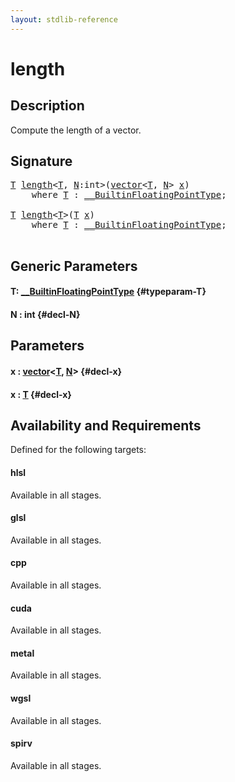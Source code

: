 ```yaml
---
layout: stdlib-reference
---
```


# length

## Description

Compute the length of a vector.




## Signature 

<pre>
<a href="/stdlib-reference/global-decls/length#typeparam-T" class="code_type">T</a> <a href="/stdlib-reference/global-decls/length">length</a>&lt;<a href="/stdlib-reference/global-decls/length#typeparam-T" class="code_type">T</a>, <a href="/stdlib-reference/global-decls/length#decl-N" class="code_var">N</a>:<span class="code_keyword">int</span>&gt;(<a href="/stdlib-reference/types/vector/index" class="code_type">vector</a>&lt;<a href="/stdlib-reference/global-decls/length#typeparam-T" class="code_type">T</a>, <a href="/stdlib-reference/global-decls/length#decl-N" class="code_var">N</a>&gt; <a href="/stdlib-reference/global-decls/length#decl-x" class="code_param">x</a>)
    <span class='code_keyword'>where</span> <a href="/stdlib-reference/global-decls/length#typeparam-T" class="code_type">T</a> : <a href="/stdlib-reference/interfaces/BuiltinFloatingPointType/index" class="code_type">__BuiltinFloatingPointType</a>;

<a href="/stdlib-reference/global-decls/length#typeparam-T" class="code_type">T</a> <a href="/stdlib-reference/global-decls/length">length</a>&lt;<a href="/stdlib-reference/global-decls/length#typeparam-T" class="code_type">T</a>&gt;(<a href="/stdlib-reference/global-decls/length#typeparam-T" class="code_type">T</a> <a href="/stdlib-reference/global-decls/length#decl-x" class="code_param">x</a>)
    <span class='code_keyword'>where</span> <a href="/stdlib-reference/global-decls/length#typeparam-T" class="code_type">T</a> : <a href="/stdlib-reference/interfaces/BuiltinFloatingPointType/index" class="code_type">__BuiltinFloatingPointType</a>;

</pre>

## Generic Parameters

#### T: [\_\_BuiltinFloatingPointType](/stdlib-reference/interfaces/BuiltinFloatingPointType/index) {#typeparam-T}
#### N  : int {#decl-N}

## Parameters

#### x  : [vector](/stdlib-reference/types/vector/index)\<[T](/stdlib-reference/types/vector/index#typeparam-T), [N](/stdlib-reference/types/vector/index#decl-N)\> {#decl-x}
#### x  : [T](/stdlib-reference/global-decls/length#typeparam-T) {#decl-x}

## Availability and Requirements

Defined for the following targets:

#### hlsl
Available in all stages.

#### glsl
Available in all stages.

#### cpp
Available in all stages.

#### cuda
Available in all stages.

#### metal
Available in all stages.

#### wgsl
Available in all stages.

#### spirv
Available in all stages.



